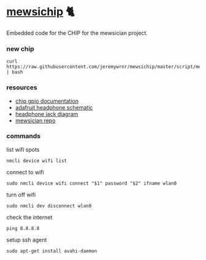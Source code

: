 [mewsichip](http://mewsician.win) :cat2:
========================================

Embedded code for the CHIP for the mewsician project.


### new chip

    curl https://raw.githubusercontent.com/jeremywrnr/mewsichip/master/script/mewsetup.sh | bash

### resources

- [chip gpio documentation](http://docs.getchip.com/chip.html#physical-connectors)
- [adafruit headphone schematic](https://cdn-shop.adafruit.com/product-files/1699/STX3120.pdf)
- [headphone jack diagram](http://www.cablechick.com.au/resources/image/trrs-diagram2.jpg)
- [mewsician repo](https://github.com/radiolarian/mewsician)


### commands

list wifi spots

    nmcli device wifi list

connect to wifi

    sudo nmcli device wifi connect "$1" password "$2" ifname wlan0

turn off wifi

    sudo nmcli dev disconnect wlan0

check the internet

    ping 8.8.8.8

setup ssh agent

    sudo apt-get install avahi-daemon

